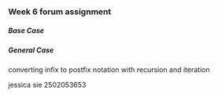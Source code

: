 ### Week 6 forum assignment 

##### Base Case

##### General Case

converting infix to postfix notation with recursion and iteration

jessica sie 2502053653

